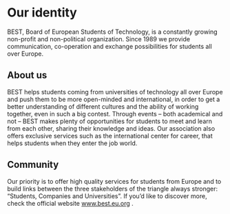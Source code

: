 # Our identity

BEST, Board of European Students of Technology, is a constantly growing non-profit and non-political organization. Since 1989 we provide communication, co-operation and exchange possibilities for students all over Europe.

## About us

BEST helps students coming from universities of technology all over Europe and push them to be more open-minded and international, in order to get a better understanding of different cultures and the ability of working together, even in such a big contest. Through events – both academical and not – BEST makes plenty of opportunities for students to meet and learn from each other, sharing their knowledge and ideas. Our association also offers exclusive services such as the international center for career, that helps students when they enter the job world.

## Community

Our priority is to offer high quality services for students from Europe and to build links between the three stakeholders of the triangle always stronger: “Students, Companies and Universities”. If you’d like to discover more, check the official website www.best.eu.org .
